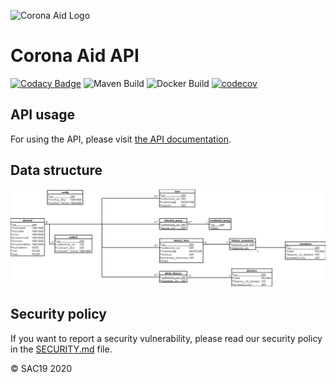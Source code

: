 ![Corona Aid Logo](https://user-images.githubusercontent.com/37160523/84581280-fc464f80-addf-11ea-93a9-fb5daec67018.jpg)

# Corona Aid API
[![Codacy Badge](https://api.codacy.com/project/badge/Grade/648ad20c31b841d684a5d03b2e93c798)](https://app.codacy.com/gh/StudentsAgainstCovid19/corona-aid-api?utm_source=github.com&utm_medium=referral&utm_content=StudentsAgainstCovid19/corona-aid-api&utm_campaign=Badge_Grade_Dashboard)
![Maven Build](https://github.com/StudentsAgainstCovid19/corona-aid-api/workflows/Maven%20Build/badge.svg)
![Docker Build](https://img.shields.io/github/workflow/status/StudentsAgainstCovid19/corona-aid-api/CI%20with%20Docker?label=Docker%20build)
[![codecov](https://codecov.io/gh/StudentsAgainstCovid19/corona-aid-api/branch/master/graph/badge.svg)](https://codecov.io/gh/StudentsAgainstCovid19/corona-aid-api)

## API usage
For using the API, please visit [the API documentation](https://api.sac19.jatsqi.com/swagger-ui.html).

## Data structure
![Data structure](https://github.com/StudentsAgainstCovid19/corona-aid-api/blob/master/media/er_diagram.png "Data structure")

## Security policy
If you want to report a security vulnerability, please read our security policy in the [SECURITY.md](https://github.com/StudentsAgainstCovid19/corona-aid-api/blob/master/SECURITY.md) file.

© SAC19 2020
